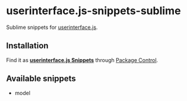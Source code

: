 # userinterface.js-snippets-sublime

Sublime snippets for [userinterface.js](https://github.com/thoughtsunificator/userinterface.js).

## Installation

Find it as [**userinterface.js Snippets**](https://packagecontrol.io/packages/userinterface.js%20Snippets) through [Package Control](https://packagecontrol.io/).

## Available snippets

- model